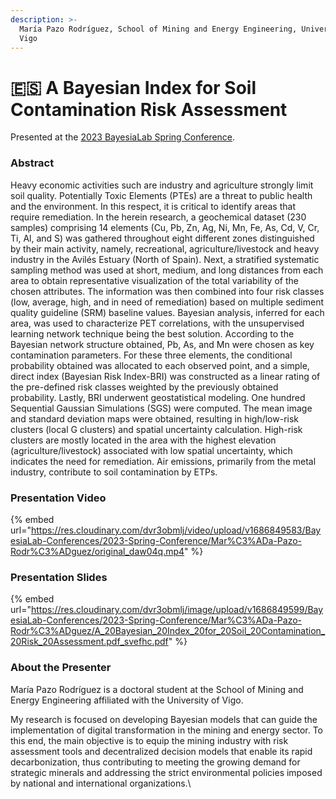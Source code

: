 ```yaml
---
description: >-
  María Pazo Rodríguez, School of Mining and Energy Engineering, University of
  Vigo
---
```


# 🇪🇸 A Bayesian Index for Soil Contamination Risk Assessment

Presented at the [2023 BayesiaLab Spring Conference](./).

### Abstract

Heavy economic activities such are industry and agriculture strongly limit soil quality. Potentially Toxic Elements (PTEs) are a threat to public health and the environment. In this respect, it is critical to identify areas that require remediation. In the herein research, a geochemical dataset (230 samples) comprising 14 elements (Cu, Pb, Zn, Ag, Ni, Mn, Fe, As, Cd, V, Cr, Ti, Al, and S) was gathered throughout eight different zones distinguished by their main activity, namely, recreational, agriculture/livestock and heavy industry in the Avilés Estuary (North of Spain). Next, a stratified systematic sampling method was used at short, medium, and long distances from each area to obtain representative visualization of the total variability of the chosen attributes. The information was then combined into four risk classes (low, average, high, and in need of remediation) based on multiple sediment quality guideline (SRM) baseline values. Bayesian analysis, inferred for each area, was used to characterize PET correlations, with the unsupervised learning network technique being the best solution. According to the Bayesian network structure obtained, Pb, As, and Mn were chosen as key contamination parameters. For these three elements, the conditional probability obtained was allocated to each observed point, and a simple, direct index (Bayesian Risk Index-BRI) was constructed as a linear rating of the pre-defined risk classes weighted by the previously obtained probability. Lastly, BRI underwent geostatistical modeling. One hundred Sequential Gaussian Simulations (SGS) were computed. The mean image and standard deviation maps were obtained, resulting in high/low-risk clusters (local G clusters) and spatial uncertainty calculation. High-risk clusters are mostly located in the area with the highest elevation (agriculture/livestock) associated with low spatial uncertainty, which indicates the need for remediation. Air emissions, primarily from the metal industry, contribute to soil contamination by ETPs.

### Presentation Video

{% embed url="https://res.cloudinary.com/dvr3obmlj/video/upload/v1686849583/BayesiaLab-Conferences/2023-Spring-Conference/Mar%C3%ADa-Pazo-Rodr%C3%ADguez/original_daw04q.mp4" %}

### Presentation Slides

{% embed url="https://res.cloudinary.com/dvr3obmlj/image/upload/v1686849599/BayesiaLab-Conferences/2023-Spring-Conference/Mar%C3%ADa-Pazo-Rodr%C3%ADguez/A_20Bayesian_20Index_20for_20Soil_20Contamination_20Risk_20Assessment.pdf_svefhc.pdf" %}

### About the Presenter

María Pazo Rodríguez is a doctoral student at the School of Mining and Energy Engineering affiliated with the University of Vigo.

My research is focused on developing Bayesian models that can guide the implementation of digital transformation in the mining and energy sector. To this end, the main objective is to equip the mining industry with risk assessment tools and decentralized decision models that enable its rapid decarbonization, thus contributing to meeting the growing demand for strategic minerals and addressing the strict environmental policies imposed by national and international organizations.\
